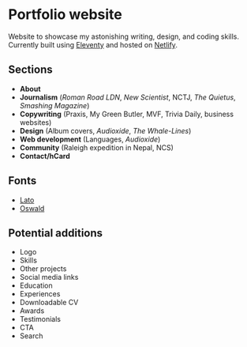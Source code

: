 # Portfolio website

Website to showcase my astonishing writing, design, and coding skills. Currently built using [Eleventy](https://11ty.dev) and hosted on [Netlify](https://netlify.com).

## Sections

- **About**
- **Journalism** (*Roman Road LDN*, *New Scientist*, NCTJ, *The Quietus*, *Smashing Magazine*)
- **Copywriting** (Praxis, My Green Butler, MVF, Trivia Daily, business websites)
- **Design** (Album covers, *Audioxide*, *The Whale-Lines*)
- **Web development** (Languages, *Audioxide*)
- **Community** (Raleigh expedition in Nepal, NCS)
- **Contact/hCard**

## Fonts

- [Lato](https://fonts.google.com/specimen/Lato)
- [Oswald](https://fonts.google.com/specimen/Oswald) 

## Potential additions

- Logo
- Skills
- Other projects
- Social media links
- Education
- Experiences
- Downloadable CV
- Awards
- Testimonials
- CTA
- Search
